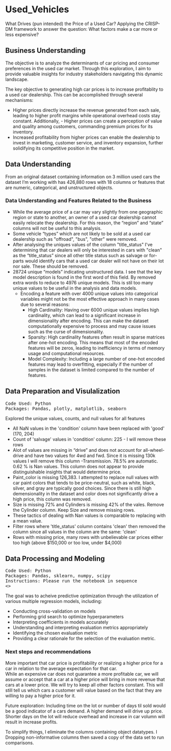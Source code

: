 # Used_Vehicles
What Drives (pun intended) the Price of a Used Car?
Applying the CRISP-DM framework to answer the question: What factors make a car more or less expensive? 

## Business Understanding 
The objective is to analyze the determinants of car pricing and consumer preferences in the used car market. Through this exploration, I aim to provide valuable insights for industry stakeholders navigating this dynamic landscape.

The key objective to generating high car prices is to increase profitablity to a used car dealership.  This can be accomplished through several mechanisms: 
- Higher prices directly increase the revenue generated from each sale, leading to higher profit margins while operational overhead costs stay constant. Additionally, - Higher prices can create a perception of value and quality among customers, commanding premium prices for its inventory. 
- Increased profitability from higher prices can enable the dealership to invest in marketing, customer service, and inventory expansion, further solidifying its competitive position in the market.

## Data Understanding
From an original dataset containing information on 3 million used cars the dataset I’m working with has 426,880 rows with 18 columns or features that are numeric, categorical, and unstructured objects.
### Data Understanding and Features Related to the Business

- While the average price of a car may vary slightly from one geographic region or state to another, an owner of a used car dealership cannot easily relocate they dealership.  For this reason, the “region” and “state” columns will not be useful to this analysis. 
- Some vehicle “types” which are not likely to be sold at a used car dealership such as "offroad", "bus", "other" were removed.  
- After analysing the uniques values of the column "title_status" I've determining that car dealers will only be interested in cars with "clean" as the “title_status” since all other title status such as salvage or for-parts would identify cars that a used car dealer will not have on their lot nor sale.  These should be removed.  
- 28724 unique “models” indicating unstructured data.  I see that the key model description is found in the first word of this field.  By removed extra words to reduce to 4976 unique models. This is stil too many unique values to be useful in the analysis and data models.  
  - Encoding a feature with over 4000 unique values into categorical variables might not be the most effective approach in many cases due to several reasons:
    - High Cardinality: Having over 6000 unique values implies high cardinality, which can lead to a significant increase in dimensionality after encoding. This can make the dataset computationally expensive to process and may cause issues such as the curse of dimensionality.
    - Sparsity: High cardinality features often result in sparse matrices after one-hot encoding. This means that most of the encoded features will be zeros, leading to inefficiency in terms of memory usage and computational resources.
    - Model Complexity: Including a large number of one-hot encoded features may lead to overfitting, especially if the number of samples in the dataset is limited compared to the number of features.

## Data Preparation and Visulalization
<pre>
Code Used: Python
Packages: Pandas, plotly, matplotlib, seaborn
</pre>

Explored the unique values, counts, and null values for all features
- All NaN values in the 'condition' column have been replaced with 'good'  (170, 204)
- Count of 'salvage' values in 'condition' column: 225 - I will remove these rows
- Alot of values are missing in “drive” and does not account for all-wheel-drive and have two values for 4wd and fwd.  Since it is missing 130k values I will remove this column
-Transmission.  78.5% are automatic.  0.62 % is Nan values.  This column does not appear to provide distinguishable insights that would determine price. 
- Paint_color is missing 126,383.  I attempted to replace null values with car paint colors that tends to be price-neutral, such as white, black, silver, and gray are typically good choices. Since there is still high demensionality in the dataset and color does not significantly drive a high price, this column was removed. 
- Size is missing 72% and Cylinders is missing 42% of the vales.  Remove the Cylinder column.  Keep Size and remove missing rows.
- These tactics of dealing with Nan values is comparable to replacing with a mean value. 
- Filter rows where 'title_status' column contains 'clean' then removed the column since all values in the column are the same: 'clean'
- Rows with missing price, many rows with unbelievable car prices either too high (above $150,000 or too low, under $4,000)

## Data Processing and Modeling
<pre>
Code Used: Python
Packages: Pandas, sklearn, numpy, scipy
Instructions: Please run the notebook in sequence
<<Notebook link>>
</pre>

The goal was to acheive predictive optimization through the utilization of various multiple regression models, including:

- Conducting cross-validation on models
- Performing grid search to optimize hyperparameters
- Interpreting coefficients in models accurately
- Understanding and interpreting evaluation metrics appropriately
- Identifying the chosen evaluation metric
- Providing a clear rationale for the selection of the evaluation metric.

### Next steps and recommendations

More important that car price is profitability or realizing a higher price for a car in relation to the average expectation for that car.  
While an expensive car does not guarantee a more profitable car, we will assume or accept that a car at a higher price will bring in more revenue that cars at a lower price.  We will try to keep all other factors constant. This will still tell us which cars a customer will value based on the fact that they are willing to pay a higher price for it. 

Future exploration: Including time on the lot or number of days til sold would be a good indicator of a cars demand.  A higher demand will drive up price.  Shorter days on the lot will reduce overhead and increase in car volumn will result in increase profits. 








To simplify things,  I eliminate the columns containing object datatypes. I Dropping non-informative columns then saved a copy of the data set to run comparisons.

